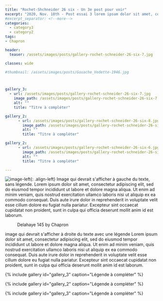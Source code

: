 ```yaml
---
title: "Rochet-Shchneider 26 six - Un 3e post pour voir"
excerpt: "2020, Nov. 18th - Post essai 3 lorem ipsum dolor sit amet, consectetur adipiscing elit, sed do eiusmod tempor incididunt ut labore et dolore magna aliqua."
#excerpt_separator: <!--more-->
categories:
  - category3
  - category2
tags:
- Chapron

header:
  teaser: /assets/images/posts/gallery-rochet-schneider-26-six-7.jpg

classes: wide

#thumbnail: /assets/images/posts/Gouache_Vedette-1946.jpg



gallery_3:
  - url: /assets/images/posts/gallery-rochet-schneider-26-six-7.jpg
    image_path: /assets/images/posts/gallery-rochet-schneider-26-six-7.jpg
    alt: ""
    title: "Titre à compléter"

gallery_2:
      - url: /assets/images/posts/gallery-rochet-schneider-26-six-8.jpg
        image_path: /assets/images/posts/gallery-rochet-schneider-26-six-8.jpg
        alt: ""
        title: "Titre à compléter"

gallery_2:
      - url: /assets/images/posts/gallery-rochet-schneider-26-six-6.jpg
        image_path: /assets/images/posts/gallery-rochet-schneider-26-six-6.jpg
        alt: ""
        title: "Titre à compléter"

---
```

![image-left](/assets/images/p-rochet-scheider-26-six/history-rochet-schneider-26-six-003.jpg){: .align-left} Image qui devrait s'afficher à gauche du texte, sans légende. Lorem ipsum dolor sit amet, consectetur adipiscing elit, sed do eiusmod tempor incididunt ut labore et dolore magna aliqua. Ut enim ad minim veniam, quis nostrud exercitation ullamco laboris nisi ut aliquip ex ea commodo consequat. Duis aute irure dolor in reprehenderit in voluptate velit esse cillum dolore eu fugiat nulla pariatur. Excepteur sint occaecat cupidatat non proident, sunt in culpa qui officia deserunt mollit anim id est laborum.

<figure style="width: 400px" class="align-right">
  <img src="/assets/images/p-delahaye-135m-chapron/history-delahaye-135m-chapron-003.jpg" alt="" />
  <figcaption>Delahaye 145 by Chapron</figcaption>
</figure> image qui devrait s'afficher à droite du texte avec une légende
Lorem ipsum dolor sit amet, consectetur adipiscing elit, sed do eiusmod tempor incididunt ut labore et dolore magna aliqua. Ut enim ad minim veniam, quis nostrud exercitation ullamco laboris nisi ut aliquip ex ea commodo consequat. Duis aute irure dolor in reprehenderit in voluptate velit esse cillum dolore eu fugiat nulla pariatur. Excepteur sint occaecat cupidatat non proident, sunt in culpa qui officia deserunt mollit anim id est laborum.



{% include gallery id="gallery_3" caption="Légende à compléter" %}

{% include gallery id="gallery_2" caption="Légende à compléter" %}

{% include gallery id="gallery_3" caption="Légende à compléter" %}

